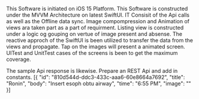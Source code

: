   
This Software is initiated on iOS 15 Platform.
This Software is constructed under the MVVM Architecture on latest SwiftUI.
IT Consisit of the Api calls as well as the Offline data sync.
Image compompression and Animation of views ara taken part as a part of requirment.
Listing view is constructed under a logic og gouping on vertue of image present and absense.
The reactive approch of the SwiftUI is been utilized to transfer the data from the views and propagate.
Tap on the images will present a animated screen.
UITest and UnitTest cases of the screens is been to get the maximum coverage.

The sample Api response is likewise. Prepare an REST Api and add in constants.
[{
  "id": "810d544d-ddc3-433c-aaa6-60e8664a7692",
  "title": "Ronin",
  "body": "Insert esoph obtu airway",
  "time": "6:55 PM",
  "image": "<image url>"
}]
